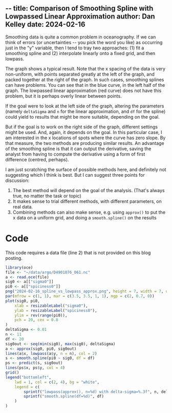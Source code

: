 --
title: Comparison of Smoothing Spline with Lowpassed Linear Approximation
author: Dan Kelley
date: 2024-02-16
---

Smoothing data is quite a common problem in oceanography.  If we can think of
errors (or uncertainties -- you pick the word you like) as occurring just in
the "y" variable, then I tend to tray two approaches: (1) fit a smoothing
spline and (2) interpolate linearly onto a fixed grid, and then lowpass.

The graph shows a typical result.  Note that the x spacing of the data is very
non-uniform, with points separated greatly at the left of the graph, and packed
together at the right of the graph. In such cases, smoothing splines can have
problems.  You can see that in the blue curve, in the left half of the graph.
The lowpassed linear approximation (red curve) does not have this problem, but
it is perhaps overly linear between points.

If the goal were to look at the left side of the graph, altering the parameters
(namely `deltaSigma` and `n` for the linear approximation, and `df` for the
spline) could yield to results that might be more suitable, depending on the
goal.

But if the goal is to work on the right side of the graph, different settings
might be used.  And, again, it depends on the goal.  In this particular case, I
am interested in the x locations of spots where the curve has zero slope. By
that measure, the two methods are producing similar results. An advantage of
the smoothing spline is that it can output the derivative, saving the analyst
from having to compute the derivative using a form of first difference
(centred, perhaps).

I am just scratching the surface of possible methods here, and definitely not
suggesting which I think is best.  But I can suggest three points for
discussion:
1. The best method will depend on the goal of the analysis. (That's always
   true, no matter the task or topic)
2. It makes sense to trial different methods, with different parameters, on
   real data.
3. Combining methods can also make sense, e.g. using `approx()` to put the x
   data on a uniform grid, and doing a `smooth.spline()` on the results

# Code

This code requires a data file (line 2) that is not provided on this blog posting.

```R
library(oce)
file <- "~/data/argo/D4901076_061.nc"
a <- read.oce(file)
sig0 <- a[["sigma0"]]
pi0 <- a[["spiciness0"]]
png("2024-02-16_spline_vs_lowpass_approx.png", height = 7, width = 7, unit = "in", res = 200)
par(mfrow = c(1, 1), mar = c(3.5, 3.5, 1, 1), mgp = c(2, 0.7, 0))
plot(sig0, pi0,
    xlab = resizableLabel("sigma0"),
    ylab = resizableLabel("spiciness0"),
    ylim = rev(range(pi0)),
    pch = 20, cex = 0.8
)
deltaSigma <- 0.01
n <- 11
df <- 20
sig0out <- seq(min(sig0), max(sig0), deltaSigma)
a <- approx(sig0, pi0, sig0out)
lines(a$x, lowpass(a$y, n = n), col = 2)
s <- smooth.spline(pi0 ~ sig0, df = df)
ps <- predict(s, sig0out)
lines(ps$x, ps$y, col = 4)
grid()
legend("bottomleft",
    lwd = 1, col = c(2, 4), bg = "white",
    legend = c(
        sprintf("lowpass(approx(), n=%d) with delta-sigma=%.3f", n, deltaSigma),
        sprintf("smooth.spline(df=%d)", df)
    )
)
```
